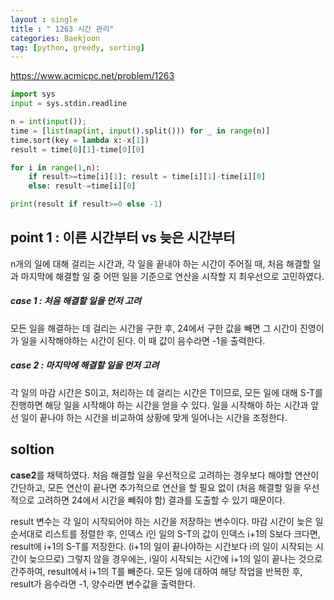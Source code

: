 ```yaml
---
layout : single
title : " 1263 시간 관리"
categories: Baekjoon
tag: [python, greedy, sorting]
---
```


<a href = "https://www.acmicpc.net/problem/1263">https://www.acmicpc.net/problem/1263</a>

```python
import sys
input = sys.stdin.readline

n = int(input()); 
time = [list(map(int, input().split())) for _ in range(n)]
time.sort(key = lambda x:-x[1])
result = time[0][1]-time[0][0]

for i in range(1,n):
    if result>=time[i][1]: result = time[i][1]-time[i][0]
    else: result-=time[i][0]

print(result if result>=0 else -1)
```

## point 1 : 이른 시간부터 vs 늦은 시간부터

n개의 일에 대해 걸리는 시간과, 각 일을 끝내야 하는 시간이 주어질 때, 처음 해결할 일과 마지막에 해결할 일 중 어떤 일을 기준으로 연산을 시작할 지 최우선으로 고민하였다. 

##### case 1 : 처음 해결할 일을 먼저 고려

모든 일을 해결하는 데 걸리는 시간을 구한 후, 24에서 구한 값을 빼면 그 시간이 진영이가 일을 시작해야하는 시간이 된다. 이 때 값이 음수라면 -1을 출력한다.

##### case 2 : 마지막에 해결할 일을 먼저 고려

각 일의 마감 시간은 S이고, 처리하는 데 걸리는 시간은 T이므로,  모든 일에 대해 S-T를 진행하면 해당 일을 시작해야 하는 시간을 얻을 수 있다. 일을 시작해야 하는 시간과 앞선 일이 끝나야 하는 시간을 비교하여 상황에 맞게 일어나는 시간을 조정한다.

## soltion

**case2**를 채택하였다. 처음 해결할 일을 우선적으로 고려하는 경우보다 해야할 연산이 간단하고, 모든 연산이 끝나면 추가적으로 연산을 할 필요 없이 (처음 해결할 일을 우선적으로 고려하면 24에서 시간을 빼줘야 함) 결과를 도출할 수 있기 때문이다.

result 변수는 각 일이 시작되어야 하는 시간을 저장하는 변수이다. 마감 시간이 늦은 일 순서대로 리스트를 정렬한 후, 인덱스 i인 일의 S-T의 값이 인덱스 i+1의 S보다 크다면, result에 i+1의 S-T를 저장한다. (i+1의 일이 끝나야하는 시간보다 i의 일이 시작되는 시간이 늦으므로) 그렇지 않을 경우에는, i일이 시작되는 시간에 i+1의 일이 끝나는 것으로 간주하여, result에서 i+1의 T를 빼준다. 모든 일에 대하여 해당 작업을 반복한 후, result가 음수라면 -1, 양수라면 변수값을 출력한다.

